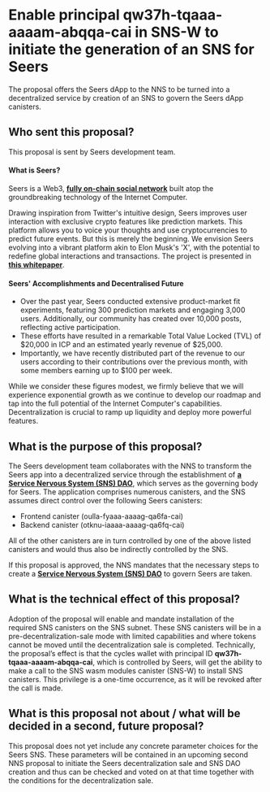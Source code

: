 # Enable principal qw37h-tqaaa-aaaam-abqqa-cai in SNS-W to initiate the generation of an SNS for Seers

The proposal offers the Seers dApp to the NNS to be turned into a decentralized service by creation of an SNS to govern the Seers dApp canisters.

## Who sent this proposal?

This proposal is sent by Seers development team.

#### What is Seers?

Seers is a Web3, [**fully on-chain social network**](https://seers.social/) built atop the groundbreaking technology of the Internet Computer.

Drawing inspiration from Twitter's intuitive design, Seers improves user interaction with exclusive crypto features like prediction markets.
This platform allows you to voice your thoughts and use cryptocurrencies to predict future events.
But this is merely the beginning. We envision Seers evolving into a vibrant platform akin to Elon Musk's 'X',
with the potential to redefine global interactions and transactions.
The project is presented in [**this whitepaper**](https://www.notion.so/Seers-Web3-Social-Network-25fa0f505b0141cabb5d7d68a11f572b).

#### Seers' Accomplishments and Decentralised Future

- Over the past year, Seers conducted extensive product-market fit experiments, featuring 300 prediction markets and engaging 3,000 users. Additionally, our community has created over 10,000 posts, reflecting active participation.
- These efforts have resulted in a remarkable Total Value Locked (TVL) of $20,000 in ICP and an estimated yearly revenue of $25,000.
- Importantly, we have recently distributed part of the revenue to our users according to their contributions over the previous month, with some members earning up to $100 per week.

While we consider these figures modest, we firmly believe that we will experience exponential growth as we continue to develop our roadmap and tap into the full potential of the Internet Computer's capabilities. Decentralization is crucial to ramp up liquidity and deploy more powerful features.

## What is the purpose of this proposal?

The Seers development team collaborates with the NNS to transform the Seers app into a decentralized service through the establishment of [**a Service Nervous System (SNS) DAO**](https://internetcomputer.org/sns), which serves as the governing body for Seers. The application comprises numerous canisters, and the SNS assumes direct control over the following Seers canisters:

- Frontend canister (oulla-fyaaa-aaaag-qa6fa-cai)
- Backend canister (otknu-iaaaa-aaaag-qa6fq-cai)

All of the other canisters are in turn controlled by one of the above listed canisters and would thus also be indirectly controlled by the SNS.

If this proposal is approved, the NNS mandates that the necessary steps to create a [**Service Nervous System (SNS) DAO**](https://internetcomputer.org/sns) to govern Seers are taken.

## What is the technical effect of this proposal?

Adoption of the proposal will enable and mandate installation of the required SNS canisters on the SNS subnet. These SNS canisters will be in a pre-decentralization-sale mode with limited capabilities and where tokens cannot be moved until the decentralization sale is completed. Technically, the proposal’s effect is that the cycles wallet with principal ID **qw37h-tqaaa-aaaam-abqqa-cai**, which is controlled by Seers, will get the ability to make a call to the SNS wasm modules canister (SNS-W) to install SNS canisters. This privilege is a one-time occurrence, as it will be revoked after the call is made.

## What is this proposal not about / what will be decided in a second, future proposal?

This proposal does not yet include any concrete parameter choices for the Seers SNS. These parameters will be contained in an upcoming second NNS proposal to initiate the Seers decentralization sale and SNS DAO creation and thus can be checked and voted on at that time together with the conditions for the decentralization sale.
